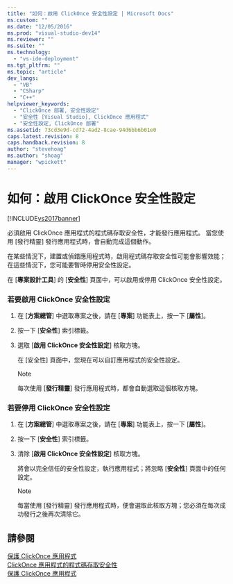 ```yaml
---
title: "如何：啟用 ClickOnce 安全性設定 | Microsoft Docs"
ms.custom: ""
ms.date: "12/05/2016"
ms.prod: "visual-studio-dev14"
ms.reviewer: ""
ms.suite: ""
ms.technology: 
  - "vs-ide-deployment"
ms.tgt_pltfrm: ""
ms.topic: "article"
dev_langs: 
  - "VB"
  - "CSharp"
  - "C++"
helpviewer_keywords: 
  - "ClickOnce 部署, 安全性設定"
  - "安全性 [Visual Studio], ClickOnce 應用程式"
  - "安全性設定, ClickOnce 部署"
ms.assetid: 73cd3e9d-cd72-4ad2-8cae-94d6bb6b01e0
caps.latest.revision: 8
caps.handback.revision: 8
author: "stevehoag"
ms.author: "shoag"
manager: "wpickett"
---
```

# 如何：啟用 ClickOnce 安全性設定
[!INCLUDE[vs2017banner](../code-quality/includes/vs2017banner.md)]

必須啟用 ClickOnce 應用程式的程式碼存取安全性，才能發行應用程式。  當您使用 \[發行精靈\] 發行應用程式時，會自動完成這個動作。  
  
 在某些情況下，建置或偵錯應用程式時，啟用程式碼存取安全性可能會影響效能；在這些情況下，您可能要暫時停用安全性設定。  
  
 在 \[**專案設計工具**\] 的 \[**安全性**\] 頁面中，可以啟用或停用 ClickOnce 安全性設定。  
  
### 若要啟用 ClickOnce 安全性設定  
  
1.  在 \[**方案總管**\] 中選取專案之後，請在 \[**專案**\] 功能表上，按一下 \[**屬性**\]。  
  
2.  按一下 \[**安全性**\] 索引標籤。  
  
3.  選取 \[**啟用 ClickOnce 安全性設定**\] 核取方塊。  
  
     在 \[安全性\] 頁面中，您現在可以自訂應用程式的安全性設定。  
  
    > [!NOTE]
    >  每次使用 \[**發行精靈**\] 發行應用程式時，都會自動選取這個核取方塊。  
  
### 若要停用 ClickOnce 安全性設定  
  
1.  在 \[**方案總管**\] 中選取專案之後，請在 \[**專案**\] 功能表上，按一下 \[**屬性**\]。  
  
2.  按一下 \[**安全性**\] 索引標籤。  
  
3.  清除 \[**啟用 ClickOnce 安全性設定**\] 核取方塊。  
  
     將會以完全信任的安全性設定，執行應用程式；將忽略 \[**安全性**\] 頁面中的任何設定。  
  
    > [!NOTE]
    >  每當使用 \[發行精靈\] 發行應用程式時，便會選取此核取方塊；您必須在每次成功發行之後再次清除它。  
  
## 請參閱  
 [保護 ClickOnce 應用程式](../deployment/securing-clickonce-applications.md)   
 [ClickOnce 應用程式的程式碼存取安全性](../deployment/code-access-security-for-clickonce-applications.md)   
 [保護 ClickOnce 應用程式](../deployment/securing-clickonce-applications.md)